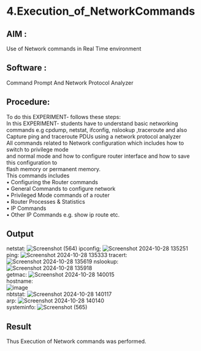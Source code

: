 # 4.Execution_of_NetworkCommands
## AIM :
Use of Network commands in Real Time environment
## Software :
Command Prompt And Network Protocol Analyzer
## Procedure: 
To do this EXPERIMENT- follows these steps:
<BR>
In this EXPERIMENT- students have to understand basic networking commands e.g cpdump, netstat, ifconfig, nslookup ,traceroute and also Capture ping and traceroute PDUs using a network protocol analyzer 
<BR>
All commands related to Network configuration which includes how to switch to privilege mode
<BR>
and normal mode and how to configure router interface and how to save this configuration to
<BR>
flash memory or permanent memory.
<BR>
This commands includes
<BR>
• Configuring the Router commands
<BR>
• General Commands to configure network
<BR>
• Privileged Mode commands of a router 
<BR>
• Router Processes & Statistics
<BR>
• IP Commands
<BR>
• Other IP Commands e.g. show ip route etc.
<BR>

## Output
netstat:
![Screenshot (564)](https://github.com/user-attachments/assets/f54ae99b-000c-4e57-a022-cade8ab3df0c)
ipconfig;
![Screenshot 2024-10-28 135251](https://github.com/user-attachments/assets/a5f3ab97-7e13-45fe-b939-43ba3c4a837f)
ping:
![Screenshot 2024-10-28 135333](https://github.com/user-attachments/assets/1c5a2228-c2b3-4b7c-81ce-a5c824b6caa3)
tracert:
![Screenshot 2024-10-28 135619](https://github.com/user-attachments/assets/b84a4d65-69e1-4350-893b-f1ef55e0ce53)
nslookup:
<BR>
![Screenshot 2024-10-28 135918](https://github.com/user-attachments/assets/7922e6e8-1765-40e0-8575-2ef26395c5e0)
<BR>
getmac:
![Screenshot 2024-10-28 140015](https://github.com/user-attachments/assets/4a083008-450e-4a6b-b69f-e09891117790)
<BR>
hostname:
<BR>
![image](https://github.com/user-attachments/assets/d24d40fc-b7f1-45bb-95ac-4676eb9851b1)
<BR>
nbtstat:
![Screenshot 2024-10-28 140117](https://github.com/user-attachments/assets/bfc6c259-4631-4fc2-a618-f3a2d8385147)
<BR>
arp:
![Screenshot 2024-10-28 140140](https://github.com/user-attachments/assets/cc834263-c2fd-47cc-a34d-d28a8a7c2de8)
<BR>
systeminfo:
![Screenshot (565)](https://github.com/user-attachments/assets/65a98c1f-e779-4943-8ceb-077cc47e380d)

## Result
Thus Execution of Network commands was performed. 
